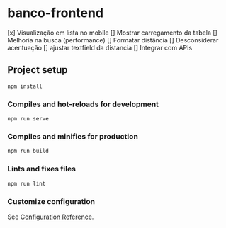 # banco-frontend

[x] Visualização em lista no mobile
[] Mostrar carregamento da tabela
[] Melhoria na busca (performance)
[] Formatar distância
[] Desconsiderar acentuação
[] ajustar textfield da distancia
[] Integrar com APIs 



## Project setup
```
npm install
```

### Compiles and hot-reloads for development
```
npm run serve
```

### Compiles and minifies for production
```
npm run build
```

### Lints and fixes files
```
npm run lint
```

### Customize configuration
See [Configuration Reference](https://cli.vuejs.org/config/).

